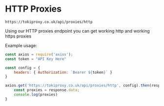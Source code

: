 # HTTP Proxies
`https://tokiproxy.co.uk/api/proxies/http`

Using our HTTP proxies endpoint you can get working http and working https proxies

Example usage:
```js
const axios = require('axios');
const token = "API Key Here"

const config = {
    headers: { Authorization: `Bearer ${token}` }
}

axios.get('https://tokiproxy.co.uk/api/proxies/http', config).then(response => {
    const proxies = response.data;
    console.log(proxies)
}
```